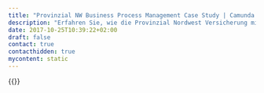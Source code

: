 ```yaml
---
title: "Provinzial NW Business Process Management Case Study | Camunda BPM"
description: "Erfahren Sie, wie die Provinzial Nordwest Versicherung mit Camunda die Geschäftsprozessautomatisierung organisiert und die Effizienz im Unternehmen gesteigert hat. Camunda ist der Marktführer für Workflow-Automatisierung basierend auf Java und BPMN 2.0."
date: 2017-10-25T10:39:22+02:00
draft: false
contact: true
contacthidden: true
mycontent: static
---
```

{{<case-study-single
company="Provinzial NordWest Versicherungen"
companydescription="<p>Die Provinzial NordWest Versicherungsgruppe ist in Schleswig-Holstein, Mecklenburg-Vorpommern, Hamburg und Westfalen für ihre Kunden vor Ort: Von Westerland bis Rügen und von Viöl bis Hamburg-Harburg reicht das Netz der 266 Versicherungsfachgeschäfte der Provinzial Nord, in Westfalen ist die Westfälische Provinzial zwischen Bocholt und Höxter mit 483 Geschäftsstellen vertreten.</p>"
customerquote="<p><q>Die PNW hat sich für Camunda entschieden, da Camunda BPM sich klar auf den funktionalen Kern einer BPM-Engine fokussiert, gut in unsere bestehenden Architekturen integrieren lässt, Java-Entwicklern einen leichten Zugang bietet, Entwicklungs- und Administrationswerkzeuge liefert und nicht zuletzt mit Kompetenz vertrieben und supported wird.</q></p>-Dr. Christian Brandt, Facharchitekt"
teaser=""
usecase=""
videolink=""
logo="//images.ctfassets.net/vpidbgnakfvf/5QGlsHb6mIqOcmQOgYquA2/dcf5b3ca01b9518cd106d1fc4879326a/provinzial-sparkasse.svg"
pdf=""
thumbnail="">}}